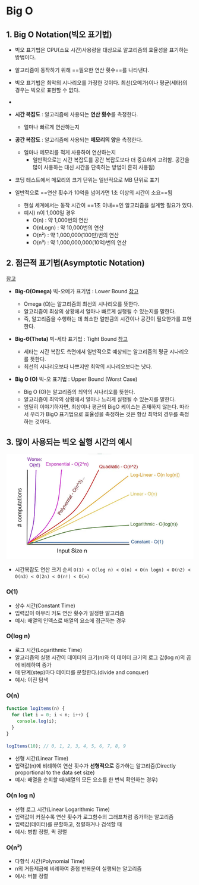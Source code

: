 # Big O

## 1. Big O Notation(빅오 표기법)

- 빅오 표기법은 CPU(소요 시간)사용량을 대상으로 알고리즘의 효율성을 표기하는 방법이다.
- 알고리즘이 동작하기 위해 ==필요한 연산 횟수==를 나타낸다.
- 빅오 표기법은 최악의 시나리오를 가정한 것이다. 최선(오메가)이나 평균(세타)의 경우는 빅오로 표현할 수 없다.
-
- **시간 복잡도** : 알고리즘에 사용되는 **연산 횟수**를 측정한다.
  - 얼마나 빠르게 연산하는지
- **공간 복잡도** : 알고리즘에 사용되는 **메모리의 양**을 측정한다.
  - 얼마나 메모리를 적게 사용하여 연산하는지
    - 일반적으로는 시간 복잡도를 공간 복잡도보다 더 중요하게 고려함.
      공간을 많이 사용하는 대신 시간을 단축하는 방법이 흔히 사용됨)
- 코딩 테스트에서 메모리의 크기 단위는 일반적으로 MB 단위로 표기
- 일반적으로 ==연산 횟수가 10억을 넘어가면 1초 이상의 시간이 소요==됨

  - 현실 세계에서는 동작 시간이 ==1초 이내==인 알고리즘을 설계할 필요가 있다.
  - 예시) n이 1,000일 경우
    - O(n) : 약 1,000번의 연산
    - O(nLogn) : 약 10,000번의 연산
    - O(n²) : 약 1,000,000(100만)번의 연산
    - O(n³) : 약 1,000,000,000(10억)번의 연산

## 2. 점근적 표기법(Asymptotic Notation)

[참고](http://www.ktword.co.kr/test/view/view.php?no=6212)

- **Big-Ω(Omega)** 빅-오메가 표기법 : Lower Bound
  [참고](https://ko.khanacademy.org/computing/computer-science/algorithms/asymptotic-notation/a/big-big-omega-notation)

  - Omega (Ω)는 알고리즘의 최선의 시나리오를 뜻한다.
  - 알고리즘이 최상의 상황에서 얼마나 빠르게 실행될 수 있는지를 말한다.
  - 즉, 알고리즘을 수행하는 데 최소한 얼만큼의 시간이나 공간이 필요한가를 표현한다.

- **Big-Θ(Theta)** 빅-세타 표기법 : Tight Bound
  [참고](https://ko.khanacademy.org/computing/computer-science/algorithms/asymptotic-notation/a/big-big-theta-notation)

  - 세타는 시간 복잡도 측면에서 일반적으로 예상되는 알고리즘의 평균 시나리오를 뜻한다.
  - 최선의 시나리오보다 나쁘지만 최악의 시나리오보다는 낫다.

- **Big O (O)** 빅-오 표기법 : Upper Bound (Worst Case)

  - Big O (O)는 알고리즘의 최악의 시나리오를 뜻한다.
  - 알고리즘이 최악의 상황에서 얼마나 느리게 실행될 수 있는지를 말한다.
  - 엄밀히 이야기하자면, 최상이나 평균의 BigO 케이스는 존재하지 않는다. 따라서 우리가 BigO 표기법으로 효율성을 측정하는 것은 항상 최악의 경우를 측정하는 것이다.

## 3. 많이 사용되는 빅오 실행 시간의 예시

![alt text](image.png)

- 시간복잡도 연산 크기 순서
  `O(1) < O(log n) < O(n) < O(n logn) < O(n2) < O(n3) < O(2n) < O(n!) < O(∞)`

### O(1)

- 상수 시간(Constant Time)
- 입력값이 아무리 커도 연산 횟수가 일정한 알고리즘
- 예시: 배열의 인덱스로 배열의 요소에 접근하는 경우

### O(log n)

- 로그 시간(Logarithmic Time)
- 알고리즘의 실행 시간이 데이터의 크기(n)와 이 데이터 크기의 로그 값(log n)의 곱에 비례하여 증가
- 매 단계(step)마다 데이터를 분할한다.(divide and conquer)
- 예시: 이진 탐색

### O(n)

```js
function logItems(n) {
  for (let i = 0; i < n; i++) {
    console.log(i);
  }
}

logItems(10); // 0, 1, 2, 3, 4, 5, 6, 7, 8, 9
```

- 선형 시간(Linear Time)
- 입력값(n)에 비례하여 연산 횟수가 **선형적으로** 증가하는 알고리즘(Directly proportional to the data set size)
- 예시: 배열을 순회할 때(배열의 모든 요소를 한 번씩 확인하는 경우)

### O(n log n)

- 선형 로그 시간(Linear Logarithmic Time)
- 입력값이 커질수록 연산 횟수가 로그함수의 그래프처럼 증가하는 알고리즘
- 입력값(데이터)를 분할하고, 정렬하거나 검색할 때
- 예시: 병합 정렬, 퀵 정렬

### O(n²)

- 다항식 시간(Polynomial Time)
- n의 거듭제곱에 비례하여 중첩 반복문이 실행되는 알고리즘
- 예시: 버블 정렬
